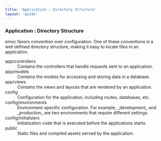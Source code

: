 ```yaml
---
title: 'Application : Directory Structure'
layout: 'guide'
---
```


### Application : Directory Structure

emvc favors convention over configuration.  One of these conventions is a
well defined directory structure, making it easy to locate files in an
application.

<dl>
  <dt>app/controllers<dt>
  <dd>Contains the controllers that handle requests sent to an application.</dd>
  <dt>app/models<dt>
  <dd>Contains the models for accessing and storing data in a database.</dd>
  <dt>app/views<dt>
  <dd>Contains the views and layouts that are rendered by an application.</dd>
  <dt>config<dt>
  <dd>Configuration for the application, including routes, databases, etc.</dd>
  <dt>config/environments<dt>
  <dd>Environment-specific configuration.  For example, _development_ and
      _production_ are two environments that require different settings.</dd>
  <dt>config/initializers<dt>
  <dd>Initialization code that is executed before the applications starts.</dd>
  <dt>public<dt>
  <dd>Static files and compiled assets served by the application.</dd>
</dl>
